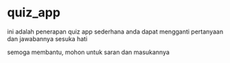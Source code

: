 # quiz_app

ini adalah penerapan quiz app sederhana
anda dapat mengganti pertanyaan dan jawabannya sesuka hati

semoga membantu, mohon untuk saran dan masukannya
